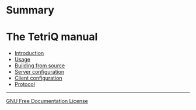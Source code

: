 <!--
SPDX-FileCopyrightText: 2024 The TetriQ authors

SPDX-License-Identifier: GFDL-1.3-or-later
-->

# Summary

# The TetriQ manual

 - [Introduction](./introduction.md)
 - [Usage](./usage.md)
 - [Building from source](./building.md)
 - [Server configuration](./server_configuration.md)
 - [Client configuration](./client_configuration.md)
 - [Protocol](./protocol.md)

---
[GNU Free Documentation License](./gfdl.md)
